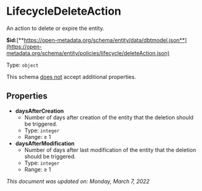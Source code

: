 # LifecycleDeleteAction

An action to delete or expire the entity.

**$id:**[**https://open-metadata.org/schema/entity/data/dbtmodel.json**](https://open-metadata.org/schema/entity/policies/lifecycle/deleteAction.json)

Type: `object`

This schema <u>does not</u> accept additional properties.

## Properties
 - **daysAfterCreation**
	 - Number of days after creation of the entity that the deletion should be triggered.
	 - Type: `integer`
	 - Range:  &ge; 1
 - **daysAfterModification**
	 - Number of days after last modification of the entity that the deletion should be triggered.
	 - Type: `integer`
	 - Range:  &ge; 1


_This document was updated on: Monday, March 7, 2022_